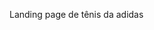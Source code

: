 Landing page de tênis da adidas 

<!-- 

Feito apenas para teste/aprimoramento de html e css + javascript

-->